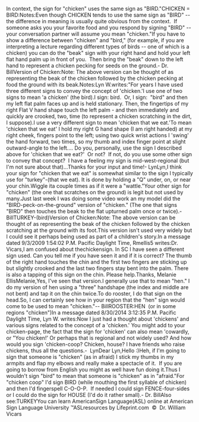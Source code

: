 In context, the sign for "chicken" uses the same sign 
			as "BIRD."CHICKEN = BIRD:Notes:Even though CHICKEN tends to use the same sign as "BIRD" 
			-- the difference in meaning is 
			usually quite obvious from the 
  context.  If someone asks you your favorite food and you respond by 
			signing "BIRD" -- your conversation partner will assume you mean 
			"chicken."If you have to show a difference between "chicken" and "bird," (for example, if you are interpreting a 
			lecture regarding different types of birds -- one of which is a 
			chicken) you can do the "beak" 
			sign with your right hand and hold your left flat hand palm up in 
			front of you.  Then bring the "beak" down to the left hand to 
			represent a chicken pecking for seeds on the ground.- Dr. BillVersion of Chicken:Note: The above version can be thought of as representing the beak 
			of the chicken followed by the chicken pecking at food the ground 
			with its beak.Notes:Lyn W.writes:"For years I have used three different signs to convey the concept of 
	'chicken.'I use one of two signs to mean 'a chicken' (the bird).I sign: bird.  Or, I sign:  "bird" and then my left flat palm faces up and 
	is held stationary. Then, the fingertips of my right Flat V hand shape touch 
	the left palm - and then immediately and quickly are crooked, two, time (to 
	represent a chicken scratching in the dirt, I suppose).I use a very different sign to mean 'chicken that we eat.'To mean 'chicken that we eat' I hold my right G hand shape (I am right 
	handed) at my right cheek, fingers point to the left; using two quick wrist 
	actions I 'swing' the hand forward, two times, so my thumb and index finger 
	point at slight outward-angle to the left.... Do you, personally, use the sign I described above for 'chicken that we 
	eat?'  Or not?  If not, do you use some other sign to convey that concept?  
	I have a feeling my sign is mid-west-regional (but I'm not sure about 
	that)...Thanks for your input and time!- LynLyn,I think your sign for "chicken that we eat" is somewhat similar to the sign 
	I typically use for "turkey"-(that we eat). It is done by holding a "Q" 
	under, on, or near your chin.Wiggle 
	ita couple times as if it 
	were a "wattle."Your other sign for "chicken" (the one that scratches on the ground) 
	is legit but not used by many.Just last week I was doing some video work an my model did the 
	"BIRD-peck-on-the-ground" version of "chicken." (The one that signs "BIRD" 
	then touches the beak to the flat upturned palm once or twice).- BillTURKEY-(bird)Version of Chicken:Note: The above version can be thought of as representing the beak 
			of the chicken followed by the chicken scratching at the ground with 
			its foot.This version isn't used very widely but I could see it perhaps being 
			used as part of a children's story.In a message dated 9/3/2009 1:54:02 P.M. Pacific Daylight Time, Rmellis5 
	writes:Dr. Vicars,I am confused about thechickensign. In SC I have seen a different sign 
	used. Can you tell me if you have seen it and if it is correct? The thumb of 
	the right hand touches the chin and the first two fingers are sticking up 
	but slightly crooked and the last two fingers stay bent into the palm. There 
	is also a tapping of this sign on the chin. Please help.Thanks, Melanie EllisMelanie,Yes, I've seen that version.I generally use that to mean "hen." I do my version of hen using a "three" 
	handshape (the index and middle are not bent) and tap it on the chin twice.To do rooster, I do that sign on the head.So, I can certainly see how in your region that the "hen" sign would come to 
	be used to mean "chicken."-- BillROOSTER:HEN  (or in some regions "chicken")In a message dated 8/30/2014 3:12:35 P.M. Pacific Daylight Time, Lyn 
			W. writes:Now I just had a thought about 'chickens' and various signs related 
			to the concept of a 'chicken.' You might add to your chicken-page, 
			the fact that the sign for 'chicken' can also mean 'cowardly, or 
			"You chicken!' Or perhaps that is regional and not widely used? And 
			how would you sign 'chicken-coop? Chicken, house? I have friends who 
			raise chickens, thus all the questions.-  LynDear Lyn,Hello :)Heh, if I'm going to sign that someone is "chicken" (as in afraid) I 
			stick my thumbs in my armpits and flap my elbows and really make a 
			spectacle of it.  If you are going to borrow from English you 
			might as well have fun doing it.Thus I wouldn't sign "bird" to mean that someone is "chicken" as in 
			"afraid."For "chicken coop" I'd sign BIRD (while mouthing the first syllable 
			of chicken) and then I'd fingerspell C-O-O-P.  If needed I 
			could sign FENCE-four-sides or I could do the sign for HOUSE (I'd do 
			it rather small).- Dr. BillAlso see:TURKEYYou can learn AmericanSign 
		Language(ASL) online at American Sign Language University ™ASLresources 
		by Lifeprint.com  ©  Dr. William Vicars